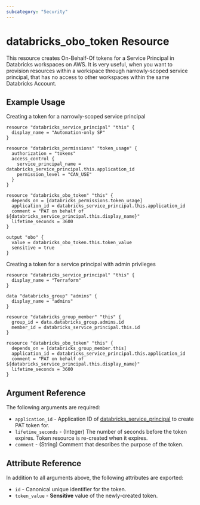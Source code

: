 ```yaml
---
subcategory: "Security"
---
```

# databricks_obo_token Resource

This resource creates On-Behalf-Of tokens for a Service Principal in Databricks workspaces on AWS. It is very useful, when you want to provision resources within a workspace through narrowly-scoped service principal, that has no access to other workspaces within the same Databricks Account.

## Example Usage

Creating a token for a narrowly-scoped service principal

```hcl
resource "databricks_service_principal" "this" {
  display_name = "Automation-only SP"
}

resource "databricks_permissions" "token_usage" {
  authorization = "tokens"
  access_control {
    service_principal_name = databricks_service_principal.this.application_id
    permission_level = "CAN_USE"
  }
}

resource "databricks_obo_token" "this" {
  depends_on = [databricks_permissions.token_usage]
  application_id = databricks_service_principal.this.application_id
  comment = "PAT on behalf of ${databricks_service_principal.this.display_name}"
  lifetime_seconds = 3600
}

output "obo" {
  value = databricks_obo_token.this.token_value
  sensitive = true
}
```

Creating a token for a service principal with admin privileges

```hcl
resource "databricks_service_principal" "this" {
  display_name = "Terraform"
}

data "databricks_group" "admins" {
  display_name = "admins"
}

resource "databricks_group_member" "this" {
  group_id = data.databricks_group.admins.id
  member_id = databricks_service_principal.this.id
}

resource "databricks_obo_token" "this" {
  depends_on = [databricks_group_member.this]
  application_id = databricks_service_principal.this.application_id
  comment = "PAT on behalf of ${databricks_service_principal.this.display_name}"
  lifetime_seconds = 3600
}
```

## Argument Reference

The following arguments are required:

* `application_id` - Application ID of [databricks_service_principal](service_principal.md#application_id) to create PAT token for.
* `lifetime_seconds` - (Integer) The number of seconds before the token expires. Token resource is re-created when it expires.
* `comment` - (String) Comment that describes the purpose of the token.

## Attribute Reference

In addition to all arguments above, the following attributes are exported:

* `id` - Canonical unique identifier for the token.
* `token_value` - **Sensitive** value of the newly-created token.